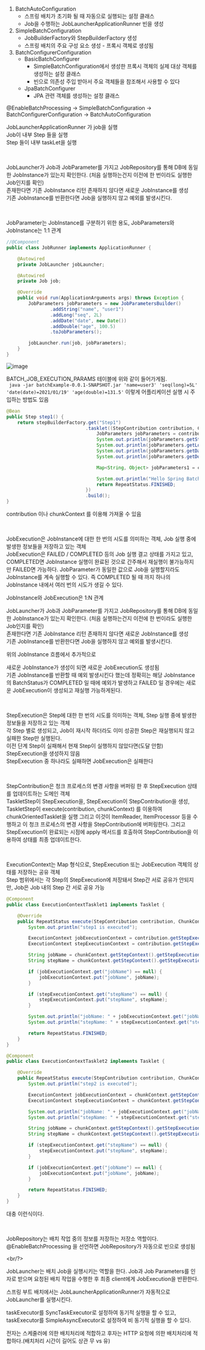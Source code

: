 1. BatchAutoConfiguration
   * 스프링 배치가 초기화 될 때 자동으로 실행되는 설정 클래스
   * Job을 수행하는 JobLauncherApplicationRunner 빈을 생성
2. SimpleBatchConfiguration
   * JobBuilderFactory와 StepBuilderFactory 생성
   * 스프링 배치의 주요 구성 요소 생성 - 프록시 객체로 생성됨
3. BatchConfigurerConfiguration
   * BasicBatchConfigurer
     * SimpleBatchConfiguration에서 생성한 프록시 객체의 실제 대상 객체를 생성하는 설정 클래스
     * 빈으로 의존성 주입 받아서 주요 객체들을 참조해서 사용할 수 있다
   * JpaBatchConfigurer
     * JPA 관련 객체를 생성하는 설정 클래스

@EnableBatchProcessing -> SimpleBatchConfiguration -> BatchConfigurerConfiguration -> BatchAutoConfiguration  



JobLauncherApplicationRunner 가 job을 실행  
Job이 내부 Step 들을 실행  
Step 들이 내부 taskLet을 실행  

<br/>

JobLauncher가 Job과 JobParameter를 가지고 JobRepository를 통해 DB에 동일한 JobInstance가 있는지 확인한다. (처음 실행하는건지 이전에 한 번이라도 실행한 Job인지를 확인)  
존재한다면 기존 JobInstance 리턴 존재하지 않다면 새로운 JobInstance를 생성  
기존 JobInstance를 반환한다면 Job을 실행하지 않고 예외를 발생시킨다.  

<br/>

JobParameter는 JobInstance를 구분하기 위한 용도, JobParameters와 JobInstance는 1:1 관계  

```java
//@Component
public class JobRunner implements ApplicationRunner {

    @Autowired
    private JobLauncher jobLauncher;

    @Autowired
    private Job job;

    @Override
    public void run(ApplicationArguments args) throws Exception {
        JobParameters jobParameters = new JobParametersBuilder()
                .addString("name", "user1")
                .addLong("seq", 2L)
                .addDate("date", new Date())
                .addDouble("age", 100.5)
                .toJobParameters();

        jobLauncher.run(job, jobParameters);
    }
}
```

![image](https://user-images.githubusercontent.com/45073750/179698035-e762a40e-0576-44f7-9451-ebc885a7c3eb.png)

BATCH_JOB_EXECUTION_PARAMS 테이블에 위와 같이 들어가게됨.  
`` java -jar batchExample-0.0.1-SNAPSHOT.jar 'name=user3' 'seq(long)=5L' 'date(date)=2021/01/19' 'age(double)=131.5'`` 이렇게 어플리케이션 실행 시 주입하는 방법도 있음  

```java
@Bean
public Step step1() {
    return stepBuilderFactory.get("Step1")
                             .tasklet((StepContribution contribution, ChunkContext chunkContext) -> {
                                 JobParameters jobParameters = contribution.getStepExecution().getJobExecution().getJobParameters();
                                 System.out.println(jobParameters.getString("name"));
                                 System.out.println(jobParameters.getLong("seq"));
                                 System.out.println(jobParameters.getDate("date"));
                                 System.out.println(jobParameters.getDouble("age"));

                                 Map<String, Object> jobParameters1 = chunkContext.getStepContext().getJobParameters();

                                 System.out.println("Hello Spring Batch, step1");
                                 return RepeatStatus.FINISHED;
                             })
                             .build();
}
```

contribution 이나 chunkContext 를 이용해 가져올 수 있음  

<Br/>

JobExecution은 JobInstance에 대한 한 번의 시도를 의미하는 객체, Job 실행 중에 발생한 정보들을 저장하고 있는 객체  
JobExecution은 FAILED / COMPLETED 등의 Job 실행 결고 상태를 가지고 있고, COMPLETED면 JobInstance 실행이 완료된 것으로 간주해서 재실행이 불가능하지만 FAILED면 가능하다. JobParameter가 동일한 값으로 Job을 실행할지라도 JobInstance를 계속 실행할 수 있다. 즉 COMPLETED 될 때 까지 하나의 JobInstance 내에서 여러 번의 시도가 생길 수 있다.  

JobInstance와 JobExecution은 1:N 관계  

JobLauncher가 Job과 JobParameter를 가지고 JobRepository를 통해 DB에 동일한 JobInstance가 있는지 확인한다. (처음 실행하는건지 이전에 한 번이라도 실행한 Job인지를 확인)  
존재한다면 기존 JobInstance 리턴 존재하지 않다면 새로운 JobInstance를 생성  
기존 JobInstance를 반환한다면 Job을 실행하지 않고 예외를 발생시킨다.  

위의 JobInstance 흐름에서 추가적으로  

새로운 JobInstance가 생성이 되면 새로운 JobExecution도 생성됨  
기존 JobInstance를 반환할 때 예외 발생시킨다 했는데 정확히는 해당 JobInstance의 BatchStatus가 COMPLETED 일 때에 예외가 발생하고 FAILED 일 경우에는 새로운 JobExecution이 생성되고 재실행 가능하게된다.

<br/>

StepExecution은 Step에 대한 한 번의 시도를 의미하는 객체, Step 실행 중에 발생한 정보들을 저장하고 있는 객체  
각 Step 별로 생성되고, Job이 재시작 하더라도 이미 성공한 Step은 재실행되지 않고 실패한 Step만 실행된다.  
이전 단계 Step이 실패해서 현재 Step이 실행하지 않았다면(도달 안함) StepExecution을 생성하지 않음  
StepExecution 중 하나라도 실패하면 JobExecution은 실패한다  

<br/>

StepContribution은 청크 프로세스의 변경 사항을 버퍼링 한 후 StepExecution 상태를 업데이트하는 도메인 객체  
TaskletStep이 StepExecution을, StepExecution이 StepContribution을 생성, TaskletStep이 execute(contribution, chunkContext) 를 이용하여 chunkOrientedTasklet을 실행 그리고 이것이 ItemReader, ItemProcessor 등을 수행하고 이 청크 프로세스의 변경 사항을 StepContribution에 버퍼링한다. 그리고 StepExecution이 완료되는 시점에 apply 메서드를 호출하여 StepContribution을 이용하여 상태를 최종 업데이트한다.  

<br/>

ExecutionContext는 Map 형식으로, StepExecution 또는 JobExecution 객체의 상태를 저장하는 공유 객체  
Step 범위에서는 각 Step의 StepExecution에 저장돼서 Step간 서로 공유가 안되지만, Job은 Job 내의 Step 간 서로 공유 가능  

```java
@Component
public class ExecutionContextTasklet1 implements Tasklet {

    @Override
    public RepeatStatus execute(StepContribution contribution, ChunkContext chunkContext) throws Exception {
        System.out.println("step1 is executed");

        ExecutionContext jobExecutionContext = contribution.getStepExecution().getJobExecution().getExecutionContext();
        ExecutionContext stepExecutionContext = contribution.getStepExecution().getExecutionContext();

        String jobName = chunkContext.getStepContext().getStepExecution().getJobExecution().getJobInstance().getJobName();
        String stepName = chunkContext.getStepContext().getStepExecution().getStepName();

        if (jobExecutionContext.get("jobName") == null) {
            jobExecutionContext.put("jobName", jobName);
        }

        if (stepExecutionContext.get("stepName") == null) {
            stepExecutionContext.put("stepName", stepName);
        }

        System.out.println("jobName: " + jobExecutionContext.get("jobName"));
        System.out.println("stepName: " + stepExecutionContext.get("stepName"));

        return RepeatStatus.FINISHED;
    }
}

@Component
public class ExecutionContextTasklet2 implements Tasklet {

    @Override
    public RepeatStatus execute(StepContribution contribution, ChunkContext chunkContext) throws Exception {
        System.out.println("step2 is executed");

        ExecutionContext jobExecutionContext = chunkContext.getStepContext().getStepExecution().getJobExecution().getExecutionContext();
        ExecutionContext stepExecutionContext = chunkContext.getStepContext().getStepExecution().getExecutionContext();

        System.out.println("jobName: " + jobExecutionContext.get("jobName"));
        System.out.println("stepName: " + stepExecutionContext.get("stepName"));

        String jobName = chunkContext.getStepContext().getStepExecution().getJobExecution().getJobInstance().getJobName();
        String stepName = chunkContext.getStepContext().getStepExecution().getStepName();

        if (stepExecutionContext.get("stepName") == null) {
            stepExecutionContext.put("stepName", stepName);
        }

        if (jobExecutionContext.get("jobName") == null) {
            jobExecutionContext.put("jobName", jobName);
        }

        return RepeatStatus.FINISHED;
    }
}
```

대충 이런식이다.  

<br/>

JobRepository는 배치 작업 중의 정보를 저장하는 저장소 역할이다. @EnableBatchProcessing 을 선언하면 JobRepository가 자동으로 빈으로 생성됨  

<br/?>

JobLauncher는 배치 Job을 실행시키는 역할을 한다. Job과 Job Parameters를 인자로 받으며 요청된 배치 작업을 수행한 후 최종 client에게 JobExecution을 반환한다.  

스프링 부트 배치에서는 JobLauncherApplicationRunner가 자동적으로 JobLauncher를 실행시킨다.  

taskExecutor를 SyncTaskExecutor로 설정하여 동기적 실행을 할 수 있고,  
taskExecutor를 SimpleAsyncExecutor로 설정하여 비 동기적 실행을 할 수 있다.  

전자는 스케줄러에 의한 배치처리에 적합하고 후자는 HTTP 요청에 의한 배치처리에 적합하다.(배치처리 시간이 길어도 상관 무 vs 유)  

<br/>

